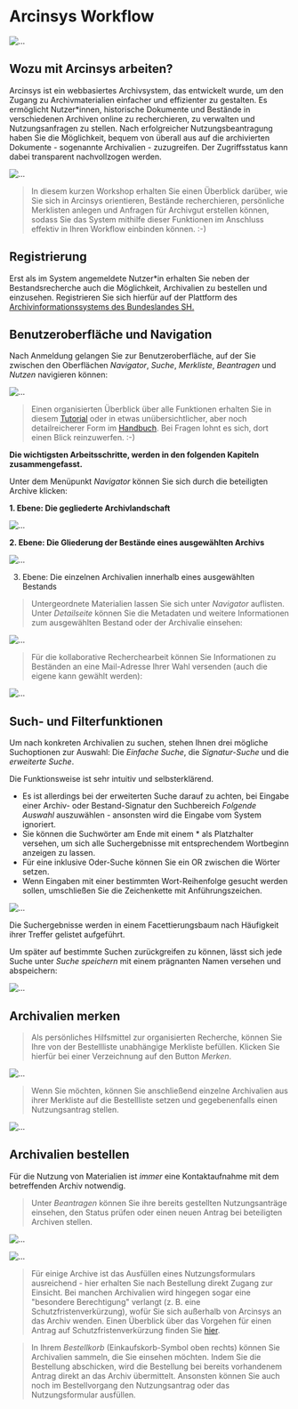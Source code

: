 # Arcinsys Workflow

![...](img/digitale_archivierung_img.jpg)

## Wozu mit Arcinsys arbeiten?
Arcinsys ist ein webbasiertes Archivsystem, das entwickelt wurde, um den Zugang zu Archivmaterialien einfacher und effizienter zu gestalten. Es ermöglicht Nutzer\*innen, historische Dokumente und Bestände in verschiedenen Archiven online zu recherchieren, zu verwalten und Nutzungsanfragen zu stellen. Nach erfolgreicher Nutzungsbeantragung haben Sie die Möglichkeit, bequem von überall aus auf die archivierten Dokumente - sogenannte Archivalien - zuzugreifen. Der Zugriffsstatus kann dabei transparent nachvollzogen werden.

![...](img/arcinsysrecherche_img.jpg)

>In diesem kurzen Workshop erhalten Sie einen Überblick darüber, wie Sie sich in Arcinsys orientieren, Bestände recherchieren, persönliche Merklisten anlegen und Anfragen für Archivgut erstellen können, sodass Sie das System mithilfe dieser Funktionen im Anschluss effektiv in Ihren Workflow einbinden können. :-)

## Registrierung

Erst als im System angemeldete Nutzer*in erhalten Sie neben der Bestandsrecherche auch die Möglichkeit, Archivalien zu bestellen und einzusehen. Registrieren Sie sich hierfür auf der Plattform des [Archivinformationssystems des Bundeslandes SH.](https://arcinsys.schleswig-holstein.de/arcinsys/start.action#:~:text=Arcinsys%20ist%20ein%20Archivinformationssystem%20der%20Landesarchive%20Hessen,%20Niedersachsen)


## Benutzeroberfläche und Navigation

Nach Anmeldung gelangen Sie zur Benutzeroberfläche, auf der Sie zwischen den Oberflächen _Navigator_, _Suche_, _Merkliste_, _Beantragen_ und _Nutzen_ navigieren können:

![...](img/Benutzeroberflaeche_img.png)

>Einen organisierten Überblick über alle Funktionen erhalten Sie in diesem [Tutorial](https://www.arcinsys.de/docs/tutorial/tutorial_nla_sh.pdf) oder in etwas unübersichtlicher, aber noch detailreicherer Form im [Handbuch](https://www.arcinsys.de/help/arcinsyshandbuch_v26.pdf). Bei Fragen lohnt es sich, dort einen Blick reinzuwerfen. :-)

**Die wichtigsten Arbeitsschritte, werden in den folgenden Kapiteln zusammengefasst.**

Unter dem Menüpunkt _Navigator_ können Sie sich durch die beteiligten Archive klicken:


**1. Ebene: Die gegliederte Archivlandschaft**

![...](img/Archivauswahl_img.png)

**2. Ebene: Die Gliederung der Bestände eines ausgewählten Archivs**

![...](img/Bestandauswahl_img.png)

3. Ebene: Die einzelnen Archivalien innerhalb eines ausgewählten Bestands



>Untergeordnete Materialien lassen Sie sich unter _Navigator_ auflisten. Unter _Detailseite_ können Sie die Metadaten und weitere Informationen zum ausgewählten Bestand oder der Archivalie einsehen: 


![...](img/Detailseite_Bestand_img.png)


>Für die kollaborative Recherchearbeit können Sie Informationen zu Beständen an eine Mail-Adresse Ihrer Wahl versenden (auch die eigene kann gewählt werden):

![...](img/Versenden_img.png)

## Such- und Filterfunktionen

Um nach konkreten Archivalien zu suchen, stehen Ihnen drei mögliche Suchoptionen zur Auswahl: Die _Einfache Suche_, die _Signatur-Suche_ und die _erweiterte Suche_.

Die Funktionsweise ist sehr intuitiv und selbsterklärend. 

- Es ist allerdings bei der erweiterten Suche darauf zu achten, bei Eingabe einer Archiv- oder Bestand-Signatur den Suchbereich _Folgende Auswahl_ auszuwählen - ansonsten wird die Eingabe vom System ignoriert.
- Sie können die Suchwörter am Ende mit einem * als Platzhalter versehen, um sich alle Suchergebnisse mit entsprechendem Wortbeginn anzeigen zu lassen.
- Für eine inklusive Oder-Suche können Sie ein OR zwischen die Wörter setzen.
- Wenn Eingaben mit einer bestimmten Wort-Reihenfolge gesucht werden sollen, umschließen Sie die Zeichenkette mit Anführungszeichen.

![...](img/Erweiterte_Suche_img.png)


Die Suchergebnisse werden in einem Facettierungsbaum nach Häufigkeit ihrer Treffer gelistet aufgeführt.

Um später auf bestimmte Suchen zurückgreifen zu können, lässt sich jede Suche unter _Suche speichern_ mit einem prägnanten Namen versehen und abspeichern:

![...](img/Suche_speichern_img.png)

## Archivalien merken

>Als persönliches Hilfsmittel zur organisierten Recherche, können Sie Ihre von der Bestellliste unabhängige Merkliste befüllen. Klicken Sie hierfür bei einer Verzeichnung auf den Button _Merken_.

![...](img/Merken_img.png)

>Wenn Sie möchten, können Sie anschließend einzelne Archivalien aus ihrer Merkliste auf die Bestellliste setzen und gegebenenfalls einen Nutzungsantrag stellen.

![...](img/Merkliste_img.png)

## Archivalien bestellen
Für die Nutzung von Materialien ist _immer_ eine Kontaktaufnahme mit dem betreffenden Archiv notwendig. 

>Unter _Beantragen_ können Sie ihre bereits gestellten Nutzungsanträge einsehen, den Status prüfen oder einen neuen Antrag bei beteiligten Archiven stellen. 

![...](img/Uebersicht_Antraege_img.png)

![...](img/Nutzungsantrag_stellen_img.png)


>Für einige Archive ist das Ausfüllen eines Nutzungsformulars ausreichend - hier erhalten Sie nach Bestellung direkt Zugang zur Einsicht. Bei manchen Archivalien wird hingegen sogar eine "besondere Berechtigung" verlangt (z. B. eine Schutzfristenverkürzung), wofür Sie sich außerhalb von Arcinsys an das Archiv wenden. Einen Überblick über das Vorgehen für einen Antrag auf Schutzfristenverkürzung finden Sie [hier](https://www.arcinsys.de/tutorial/tutorial_07_07.php).


>In Ihrem _Bestellkorb_ (Einkaufskorb-Symbol oben rechts) können Sie Archivalien sammeln, die Sie einsehen möchten. Indem Sie die Bestellung abschicken, wird die Bestellung bei bereits vorhandenem Antrag direkt an das Archiv übermittelt. Ansonsten können Sie auch noch im Bestellvorgang den Nutzungsantrag oder das Nutzungsformular ausfüllen.





